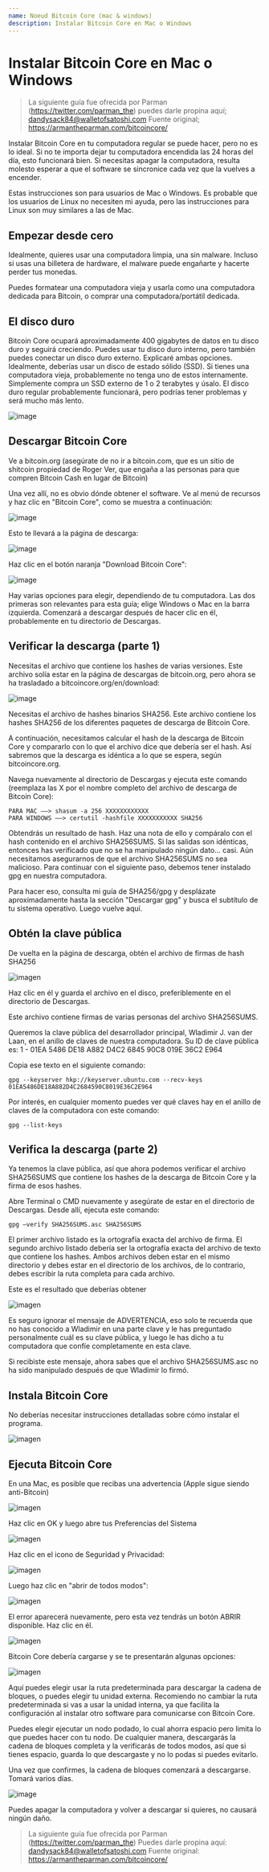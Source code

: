 ```yaml
---
name: Noeud Bitcoin Core (mac & windows)
description: Instalar Bitcoin Core en Mac o Windows
---
```


# Instalar Bitcoin Core en Mac o Windows

> La siguiente guía fue ofrecida por Parman (https://twitter.com/parman_the) puedes darle propina aquí; dandysack84@walletofsatoshi.com Fuente original; https://armantheparman.com/bitcoincore/

Instalar Bitcoin Core en tu computadora regular se puede hacer, pero no es lo ideal. Si no te importa dejar tu computadora encendida las 24 horas del día, esto funcionará bien. Si necesitas apagar la computadora, resulta molesto esperar a que el software se sincronice cada vez que la vuelves a encender.

Estas instrucciones son para usuarios de Mac o Windows. Es probable que los usuarios de Linux no necesiten mi ayuda, pero las instrucciones para Linux son muy similares a las de Mac.

## Empezar desde cero

Idealmente, quieres usar una computadora limpia, una sin malware. Incluso si usas una billetera de hardware, el malware puede engañarte y hacerte perder tus monedas.

Puedes formatear una computadora vieja y usarla como una computadora dedicada para Bitcoin, o comprar una computadora/portátil dedicada.

## El disco duro

Bitcoin Core ocupará aproximadamente 400 gigabytes de datos en tu disco duro y seguirá creciendo. Puedes usar tu disco duro interno, pero también puedes conectar un disco duro externo. Explicaré ambas opciones. Idealmente, deberías usar un disco de estado sólido (SSD). Si tienes una computadora vieja, probablemente no tenga uno de estos internamente. Simplemente compra un SSD externo de 1 o 2 terabytes y úsalo. El disco duro regular probablemente funcionará, pero podrías tener problemas y será mucho más lento.

![image](assets/1.png)

## Descargar Bitcoin Core

Ve a bitcoin.org (asegúrate de no ir a bitcoin.com, que es un sitio de shitcoin propiedad de Roger Ver, que engaña a las personas para que compren Bitcoin Cash en lugar de Bitcoin)

Una vez allí, no es obvio dónde obtener el software. Ve al menú de recursos y haz clic en "Bitcoin Core", como se muestra a continuación:

![image](assets/2.png)

Esto te llevará a la página de descarga:

![image](assets/3.png)

Haz clic en el botón naranja "Download Bitcoin Core":

![image](assets/4.png)

Hay varias opciones para elegir, dependiendo de tu computadora. Las dos primeras son relevantes para esta guía; elige Windows o Mac en la barra izquierda. Comenzará a descargar después de hacer clic en él, probablemente en tu directorio de Descargas.

## Verificar la descarga (parte 1)

Necesitas el archivo que contiene los hashes de varias versiones. Este archivo solía estar en la página de descargas de bitcoin.org, pero ahora se ha trasladado a bitcoincore.org/en/download:

![image](assets/5.png)

Necesitas el archivo de hashes binarios SHA256. Este archivo contiene los hashes SHA256 de los diferentes paquetes de descarga de Bitcoin Core.

A continuación, necesitamos calcular el hash de la descarga de Bitcoin Core y compararlo con lo que el archivo dice que debería ser el hash. Así sabremos que la descarga es idéntica a lo que se espera, según bitcoincore.org.

Navega nuevamente al directorio de Descargas y ejecuta este comando (reemplaza las X por el nombre completo del archivo de descarga de Bitcoin Core):

```
PARA MAC —–> shasum -a 256 XXXXXXXXXXXX
PARA WINDOWS —–> certutil -hashfile XXXXXXXXXXX SHA256
```

Obtendrás un resultado de hash. Haz una nota de ello y compáralo con el hash contenido en el archivo SHA256SUMS.
Si las salidas son idénticas, entonces has verificado que no se ha manipulado ningún dato... casi. Aún necesitamos asegurarnos de que el archivo SHA256SUMS no sea malicioso.
Para continuar con el siguiente paso, debemos tener instalado gpg en nuestra computadora.

Para hacer eso, consulta mi guía de SHA256/gpg y desplázate aproximadamente hasta la sección "Descargar gpg" y busca el subtítulo de tu sistema operativo. Luego vuelve aquí.

## Obtén la clave pública

De vuelta en la página de descarga, obtén el archivo de firmas de hash SHA256

![imagen](assets/6.png)

Haz clic en él y guarda el archivo en el disco, preferiblemente en el directorio de Descargas.

Este archivo contiene firmas de varias personas del archivo SHA256SUMS.

Queremos la clave pública del desarrollador principal, Wladimir J. van der Laan, en el anillo de claves de nuestra computadora. Su ID de clave pública es:
1 - 01EA 5486 DE18 A882 D4C2 6845 90C8 019E 36C2 E964

Copia ese texto en el siguiente comando:

```
gpg --keyserver hkp://keyserver.ubuntu.com --recv-keys 01EA5486DE18A882D4C2684590C8019E36C2E964
```

Por interés, en cualquier momento puedes ver qué claves hay en el anillo de claves de la computadora con este comando:

```
gpg --list-keys
```

## Verifica la descarga (parte 2)

Ya tenemos la clave pública, así que ahora podemos verificar el archivo SHA256SUMS que contiene los hashes de la descarga de Bitcoin Core y la firma de esos hashes.

Abre Terminal o CMD nuevamente y asegúrate de estar en el directorio de Descargas. Desde allí, ejecuta este comando:

```
gpg –verify SHA256SUMS.asc SHA256SUMS
```

El primer archivo listado es la ortografía exacta del archivo de firma. El segundo archivo listado debería ser la ortografía exacta del archivo de texto que contiene los hashes. Ambos archivos deben estar en el mismo directorio y debes estar en el directorio de los archivos, de lo contrario, debes escribir la ruta completa para cada archivo.

Este es el resultado que deberías obtener

![imagen](assets/7.png)

Es seguro ignorar el mensaje de ADVERTENCIA, eso solo te recuerda que no has conocido a Wladimir en una parte clave y le has preguntado personalmente cuál es su clave pública, y luego le has dicho a tu computadora que confíe completamente en esta clave.

Si recibiste este mensaje, ahora sabes que el archivo SHA256SUMS.asc no ha sido manipulado después de que Wladimir lo firmó.

## Instala Bitcoin Core

No deberías necesitar instrucciones detalladas sobre cómo instalar el programa.

![imagen](assets/8.png)

## Ejecuta Bitcoin Core

En una Mac, es posible que recibas una advertencia (Apple sigue siendo anti-Bitcoin)

![imagen](assets/9.png)

Haz clic en OK y luego abre tus Preferencias del Sistema

![imagen](assets/10.png)

Haz clic en el icono de Seguridad y Privacidad:

![imagen](assets/11.png)

Luego haz clic en "abrir de todos modos":

![imagen](assets/12.png)

El error aparecerá nuevamente, pero esta vez tendrás un botón ABRIR disponible. Haz clic en él.

![imagen](assets/13.png)

Bitcoin Core debería cargarse y se te presentarán algunas opciones:

![imagen](assets/14.png)

Aquí puedes elegir usar la ruta predeterminada para descargar la cadena de bloques, o puedes elegir tu unidad externa. Recomiendo no cambiar la ruta predeterminada si vas a usar la unidad interna, ya que facilita la configuración al instalar otro software para comunicarse con Bitcoin Core.

Puedes elegir ejecutar un nodo podado, lo cual ahorra espacio pero limita lo que puedes hacer con tu nodo. De cualquier manera, descargarás la cadena de bloques completa y la verificarás de todos modos, así que si tienes espacio, guarda lo que descargaste y no lo podas si puedes evitarlo.

Una vez que confirmes, la cadena de bloques comenzará a descargarse. Tomará varios días.

![image](assets/15.png)

Puedes apagar la computadora y volver a descargar si quieres, no causará ningún daño.

> La siguiente guía fue ofrecida por Parman (https://twitter.com/parman_the)
> Puedes darle propina aquí: dandysack84@walletofsatoshi.com
> Fuente original: https://armantheparman.com/bitcoincore/

